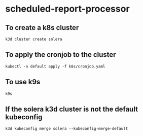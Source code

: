 # scheduled-report-processor

## To create a k8s cluster
`k3d cluster create solera`

## To apply the cronjob to the cluster
`kubectl -n default apply -f k8s/cronjob.yaml`

## To use k9s
`k9s`

## If the solera k3d cluster is not the default kubeconfig
`k3d kubeconfig merge solera --kubeconfig-merge-default`